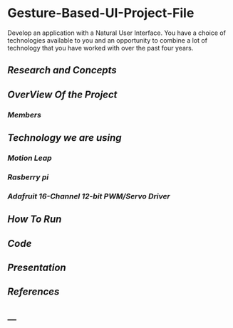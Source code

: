 # Gesture-Based-UI-Project-File
Develop an application with a Natural User Interface. You have a choice of technologies available to you and an opportunity 
to combine a lot of technology that you have worked with over the past four years.

## **_Research and Concepts_**

## **_OverView Of the Project_**
### **_Members_**

## **_Technology we are using_**
### **_Motion Leap_**
### **_Rasberry pi_**
### **_Adafruit 16-Channel 12-bit PWM/Servo Driver_**

## **_How To Run_**

## **_Code_**
## **_Presentation_**
## **_References_**

## **__**
